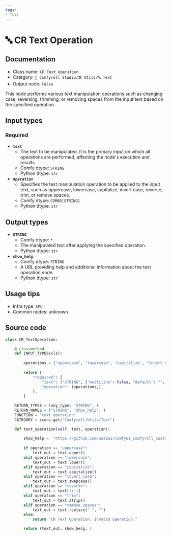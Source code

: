 ```yaml
---
tags:
- Text
---
```


# 🔤 CR Text Operation
## Documentation
- Class name: `CR Text Operation`
- Category: `🧩 Comfyroll Studio/🛠️ Utils/🔤 Text`
- Output node: `False`

This node performs various text manipulation operations such as changing case, reversing, trimming, or removing spaces from the input text based on the specified operation.
## Input types
### Required
- **`text`**
    - The text to be manipulated. It is the primary input on which all operations are performed, affecting the node's execution and results.
    - Comfy dtype: `STRING`
    - Python dtype: `str`
- **`operation`**
    - Specifies the text manipulation operation to be applied to the input text, such as uppercase, lowercase, capitalize, invert case, reverse, trim, or remove spaces.
    - Comfy dtype: `COMBO[STRING]`
    - Python dtype: `str`
## Output types
- **`STRING`**
    - Comfy dtype: `*`
    - The manipulated text after applying the specified operation.
    - Python dtype: `str`
- **`show_help`**
    - Comfy dtype: `STRING`
    - A URL providing help and additional information about the text operation node.
    - Python dtype: `str`
## Usage tips
- Infra type: `CPU`
- Common nodes: unknown


## Source code
```python
class CR_TextOperation:

    @ classmethod
    def INPUT_TYPES(cls):
      
        operations = ["uppercase", "lowercase", "capitalize", "invert_case", "reverse", "trim", "remove_spaces"]
    
        return {
            "required": {
                "text": ("STRING", {"multiline": False, "default": "", "forceInput": True}),            
                "operation": (operations,),
            },
        }

    RETURN_TYPES = (any_type, "STRING", )
    RETURN_NAMES = ("STRING", "show_help", )
    FUNCTION = "text_operation"
    CATEGORY = icons.get("Comfyroll/Utils/Text")

    def text_operation(self, text, operation):
    
        show_help =  "https://github.com/Suzie1/ComfyUI_Comfyroll_CustomNodes/wiki/List-Nodes#cr-text_operation" 
  
        if operation == "uppercase":
            text_out = text.upper()
        elif operation == "lowercase":
            text_out = text.lower()
        elif operation == "capitalize":
            text_out = text.capitalize()
        elif operation == "invert_case":
            text_out = text.swapcase()
        elif operation == "reverse":
            text_out = text[::-1]
        elif operation == "trim":
            text_out = text.strip()
        elif operation == "remove_spaces":
            text_out = text.replace(" ", "")
        else:
            return "CR Text Operation: Invalid operation."

        return (text_out, show_help, )

```
